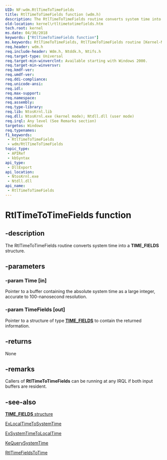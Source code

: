 ```yaml
---
UID: NF:wdm.RtlTimeToTimeFields
title: RtlTimeToTimeFields function (wdm.h)
description: The RtlTimeToTimeFields routine converts system time into a TIME_FIELDS structure.
old-location: kernel\rtltimetotimefields.htm
tech.root: kernel
ms.date: 04/30/2018
keywords: ["RtlTimeToTimeFields function"]
ms.keywords: RtlTimeToTimeFields, RtlTimeToTimeFields routine [Kernel-Mode Driver Architecture], k109_574f7b2f-cbb5-447c-84d5-88179cbe4cb7.xml, kernel.rtltimetotimefields, wdm/RtlTimeToTimeFields
req.header: wdm.h
req.include-header: Wdm.h, Ntddk.h, Ntifs.h
req.target-type: Universal
req.target-min-winverclnt: Available starting with Windows 2000.
req.target-min-winversvr: 
req.kmdf-ver: 
req.umdf-ver: 
req.ddi-compliance: 
req.unicode-ansi: 
req.idl: 
req.max-support: 
req.namespace: 
req.assembly: 
req.type-library: 
req.lib: NtosKrnl.lib
req.dll: NtosKrnl.exe (kernel mode); Ntdll.dll (user mode)
req.irql: Any level (See Remarks section)
targetos: Windows
req.typenames: 
f1_keywords:
 - RtlTimeToTimeFields
 - wdm/RtlTimeToTimeFields
topic_type:
 - APIRef
 - kbSyntax
api_type:
 - DllExport
api_location:
 - NtosKrnl.exe
 - Ntdll.dll
api_name:
 - RtlTimeToTimeFields
---
```


# RtlTimeToTimeFields function

## -description

The RtlTimeToTimeFields routine converts system time into a <b>TIME_FIELDS</b> structure.

## -parameters

### -param Time [in]

Pointer to a buffer containing the absolute system time as a large integer, accurate to 100-nanosecond resolution.

### -param TimeFields [out]

Pointer to a structure of type [**TIME_FIELDS**](./ns-wdm-time_fields.md) to contain the returned information.

## -returns

None

## -remarks

Callers of <b>RtlTimeToTimeFields</b> can be running at any IRQL if both input buffers are resident.

## -see-also

[**TIME_FIELDS** structure](./ns-wdm-time_fields.md)

<a href="/windows-hardware/drivers/ddi/wdm/nf-wdm-exlocaltimetosystemtime">ExLocalTimeToSystemTime</a>

<a href="/windows-hardware/drivers/ddi/wdm/nf-wdm-exsystemtimetolocaltime">ExSystemTimeToLocalTime</a>

<a href="/windows-hardware/drivers/ddi/wdm/nf-wdm-kequerysystemtime">KeQuerySystemTime</a>

<a href="/windows-hardware/drivers/ddi/wdm/nf-wdm-rtltimefieldstotime">RtlTimeFieldsToTime</a>
